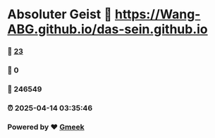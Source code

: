 # Absoluter Geist :link: https://Wang-ABG.github.io/das-sein.github.io 
### :page_facing_up: [23](https://Wang-ABG.github.io/das-sein.github.io/tag.html) 
### :speech_balloon: 0 
### :hibiscus: 246549 
### :alarm_clock: 2025-04-14 03:35:46 
### Powered by :heart: [Gmeek](https://github.com/Meekdai/Gmeek)
